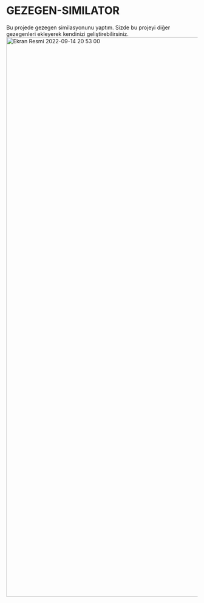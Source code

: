 # GEZEGEN-SIMILATOR
Bu projede gezegen similasyonunu yaptım. Sizde bu projeyi diğer gezegenleri ekleyerek kendinizi geliştirebilirsiniz.
<img width="1470" alt="Ekran Resmi 2022-09-14 20 53 00" src="https://user-images.githubusercontent.com/112544173/190227176-65b3a97a-fb04-4373-89a9-abe57fa507f8.png">

